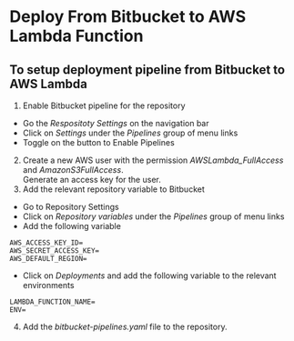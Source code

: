 # Deploy From Bitbucket to AWS Lambda Function
## To setup deployment pipeline from Bitbucket to AWS Lambda
1. Enable Bitbucket pipeline for the repository
* Go the _Respositoty Settings_ on the navigation bar
* Click on _Settings_ under the _Pipelines_ group of menu links
* Toggle on the button to Enable Pipelines
2. Create a new AWS user with the permission _AWSLambda_FullAccess_ and _AmazonS3FullAccess_.   
Generate an access key for the user.
3. Add the relevant repository variable to Bitbucket
* Go to Repository Settings  
* Click on _Repository variables_ under the _Pipelines_ group of menu links
* Add the following variable
```
AWS_ACCESS_KEY_ID=
AWS_SECRET_ACCESS_KEY=
AWS_DEFAULT_REGION=
```
* Click on _Deployments_ and add the following variable to the relevant environments
```
LAMBDA_FUNCTION_NAME=
ENV=
```
4. Add the _bitbucket-pipelines.yaml_ file to the repository.
